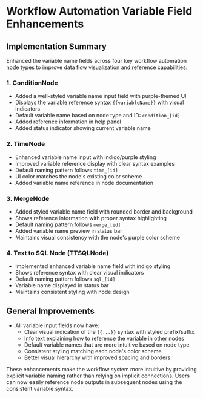 # Workflow Automation Variable Field Enhancements

## Implementation Summary

Enhanced the variable name fields across four key workflow automation node types to improve data flow visualization and reference capabilities:

### 1. ConditionNode
- Added a well-styled variable name input field with purple-themed UI
- Displays the variable reference syntax `{{variableName}}` with visual indicators
- Default variable name based on node type and ID: `condition_[id]`
- Added reference information in help panel
- Added status indicator showing current variable name

### 2. TimeNode
- Enhanced variable name input with indigo/purple styling
- Improved variable reference display with clear syntax examples
- Default naming pattern follows `time_[id]`
- UI color matches the node's existing color scheme
- Added variable name reference in node documentation

### 3. MergeNode
- Added styled variable name field with rounded border and background
- Shows reference information with proper syntax highlighting
- Default naming pattern follows `merge_[id]`
- Added variable name preview in status bar
- Maintains visual consistency with the node's purple color scheme

### 4. Text to SQL Node (TTSQLNode)
- Implemented enhanced variable name field with indigo styling
- Shows reference syntax with clear visual indicators
- Default naming pattern follows `sql_[id]`
- Variable name displayed in status bar
- Maintains consistent styling with node design

## General Improvements
- All variable input fields now have:
  - Clear visual indication of the `{{...}}` syntax with styled prefix/suffix
  - Info text explaining how to reference the variable in other nodes
  - Default variable names that are more intuitive based on node type
  - Consistent styling matching each node's color scheme
  - Better visual hierarchy with improved spacing and borders

These enhancements make the workflow system more intuitive by providing explicit variable naming rather than relying on implicit connections. Users can now easily reference node outputs in subsequent nodes using the consistent variable syntax. 
